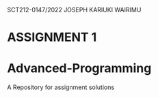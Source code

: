 SCT212-0147/2022 JOSEPH KARIUKI WAIRIMU

# ASSIGNMENT 1
# Advanced-Programming
A Repository for assignment solutions
